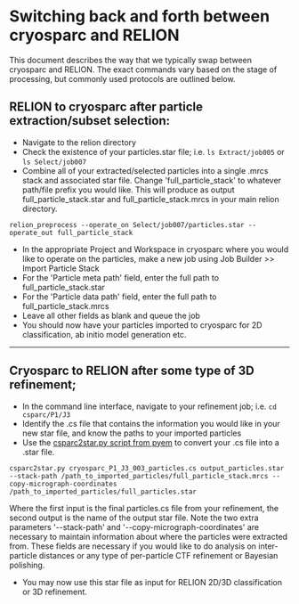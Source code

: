 # Switching back and forth between cryosparc and RELION

This document describes the way that we typically swap between cryosparc and RELION. The exact commands vary based on the stage of 
processing, but commonly used protocols are outlined below. 

## RELION to cryosparc after particle extraction/subset selection: 
- Navigate to the relion directory
- Check the existence of your particles.star file; i.e. `ls Extract/job005` or `ls Select/job007`
- Combine all of your extracted/selected particles into a single .mrcs stack and associated star file. Change 'full_particle_stack' 
to whatever path/file prefix you would like. This will produce as output full_particle_stack.star and full_particle_stack.mrcs 
in your main relion directory.
```
relion_preprocess --operate_on Select/job007/particles.star --operate_out full_particle_stack
```
- In the appropriate Project and Workspace in cryosparc where you would like to operate on the particles, make a new job using 
Job Builder >> Import Particle Stack
- For the 'Particle meta path' field, enter the full path to full_particle_stack.star
- For the 'Particle data path' field, enter the full path to full_particle_stack.mrcs
- Leave all other fields as blank and queue the job
- You should now have your particles imported to cryosparc for 2D classification, ab initio model generation etc.

***
## Cryosparc to RELION after some type of 3D refinement;
- In the command line interface, navigate to your refinement job; i.e. `cd csparc/P1/J3`
- Identify the .cs file that contains the information you would like in your new star file, and know the paths to your imported particles
- Use the [csparc2star.py script from pyem](https://github.com/asarnow/pyem/blob/master/csparc2star.py) to convert your .cs 
file into a .star file. 
```
csparc2star.py cryosparc_P1_J3_003_particles.cs output_particles.star --stack-path /path_to_imported_particles/full_particle_stack.mrcs --copy-micrograph-coordinates /path_to_imported_particles/full_particles.star
```
Where the first input is the final particles.cs file from your refinement, the second output is the name of the output star file.
Note the two extra parameters '--stack-path' and '--copy-micrograph-coordinates' are necessary to maintain information about 
where the particles were extracted from. These fields are necessary if you would like to do analysis on inter-particle distances
or any type of per-particle CTF refinement or Bayesian polishing.
- You may now use this star file as input for RELION 2D/3D classification or 3D refinement.
